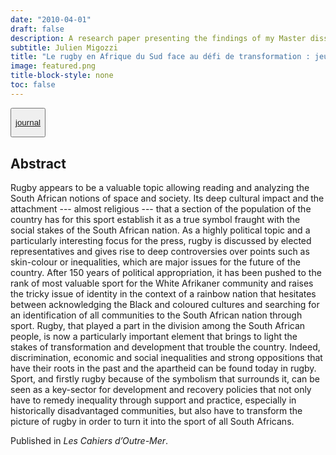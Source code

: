 ```yaml
---
date: "2010-04-01"
draft: false 
description: A research paper presenting the findings of my Master dissertation on school rugby and urban segregation in post-apartheid Cape Town.
subtitle: Julien Migozzi
title: "Le rugby en Afrique du Sud face au défi de transformation : jeu de pouvoir, outil de développement et force symbolique"
image: featured.png
title-block-style: none
toc: false
---
```


<button type="button" class="btn btn-outline-success">

<a href="https://doi.org/10.4000/com.5975">journal</a>

</button>

## Abstract

Rugby appears to be a valuable topic allowing reading and analyzing the South African notions of space and society. Its deep cultural impact and the attachment --- almost religious --- that a section of the population of the country has for this sport establish it as a true symbol fraught with the social stakes of the South African nation. As a highly political topic and a particularly interesting focus for the press, rugby is discussed by elected representatives and gives rise to deep controversies over points such as skin-colour or inequalities, which are major issues for the future of the country. After 150 years of political appropriation, it has been pushed to the rank of most valuable sport for the White Afrikaner community and raises the tricky issue of identity in the context of a rainbow nation that hesitates between acknowledging the Black and coloured cultures and searching for an identification of all communities to the South African nation through sport. Rugby, that played a part in the division among the South African people, is now a particularly important element that brings to light the stakes of transformation and development that trouble the country. Indeed, discrimination, economic and social inequalities and strong oppositions that have their roots in the past and the apartheid can be found today in rugby. Sport, and firstly rugby because of the symbolism that surrounds it, can be seen as a key-sector for development and recovery policies that not only have to remedy inequality through support and practice, especially in historically disadvantaged communities, but also have to transform the picture of rugby in order to turn it into the sport of all South Africans.

Published in *Les Cahiers d’Outre-Mer*.

